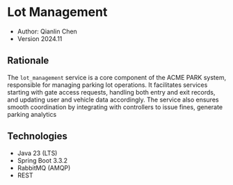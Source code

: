 # Lot Management

- Author: Qianlin Chen
- Version 2024.11

## Rationale

The `lot_management` service is a core component of the ACME PARK system, responsible for managing parking lot operations. It facilitates services starting with gate access requests, handling both entry and exit records, and updating user and vehicle data accordingly. The service also ensures smooth coordination by integrating with controllers to issue fines, generate parking analytics

## Technologies

- Java 23 (LTS)
- Spring Boot 3.3.2
- RabbitMQ (AMQP)
- REST